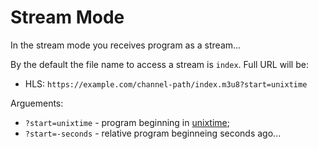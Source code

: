 # Stream Mode

In the stream mode you receives program as a stream...

By the default the file name to access a stream is `index`. Full URL will be:

- HLS: `https://example.com/channel-path/index.m3u8?start=unixtime`

Arguements:

- `?start=unixtime` - program beginning in [unixtime](unixtime.md);
- `?start=-seconds` - relative program beginneing seconds ago...
